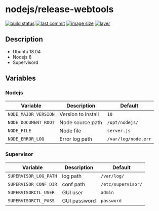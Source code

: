 # nodejs/release-webtools
[![build status](https://drone.fpfis.eu/api/badges/fpfis/nodejs/status.svg?branch=release/8-wt)](https://drone.fpfis.eu/fpfis/nodejs) [![last commit](https://img.shields.io/github/last-commit/fpfis/nodejs/release/8-wt.svg)](https://github.com/fpfis/nodejs/tree/release/8-wt) [![image size](https://img.shields.io/microbadger/image-size/fpfis/nodejs/8-wt.svg)](https://cloud.docker.com/u/fpfis/repository/docker/fpfis/nodejs/tags) [![layer](https://img.shields.io/microbadger/layers/fpfis/nodejs/8-wt.svg)](https://cloud.docker.com/u/fpfis/repository/docker/fpfis/nodejs/tags)

## Description
* Ubuntu 18.04
* Nodejs 8
* Supervisord

## Variables
### Nodejs
| Variable           | Description                                                          |  Default
|--------------------|----------------------------------------------------------------------|---------------------
|`NODE_MAJOR_VERSION`|Version to install                                                    |`10`
|`NODE_DOCUMENT_ROOT`|Node source path                                                      |`/opt/nodejs/`
|`NODE_FILE`         |Node file                                                             |`server.js`
|`NODE_ERROR_LOG`    |Error log path                                                        |`/var/log/node.err`
### Supervisor
| Variable            | Description                     |  Default
|---------------------|---------------------------------|------------------
|`SUPERVISOR_LOG_PATH`|log path                         |`/var/log/`
|`SUPERVISOR_CONF_DIR`|conf path                        |`/etc/supervisor/`
|`SUPERVISORCTL_USER` |GUI user                         |`admin`
|`SUPERVISORCTL_PASS` |GUI password                     |`password`
